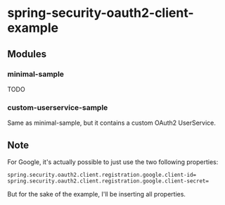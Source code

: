 # spring-security-oauth2-client-example

## Modules

### minimal-sample

TODO


### custom-userservice-sample

Same as minimal-sample, but it contains a custom OAuth2 UserService.


## Note

For Google, it's actually possible to just use the two following properties:

```properties
spring.security.oauth2.client.registration.google.client-id=
spring.security.oauth2.client.registration.google.client-secret=
```

But for the sake of the example, I'll be inserting all properties.
